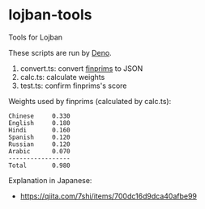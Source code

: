 # lojban-tools

Tools for Lojban

These scripts are run by [Deno](https://deno.land/).

1. convert.ts: convert [finprims](https://www.lojban.org/publications/etymology/finprims) to JSON
2. calc.ts: calculate weights
3. test.ts: confirm finprims's score

Weights used by finprims (calculated by calc.ts):

```text
Chinese     0.330
English     0.180
Hindi       0.160
Spanish     0.120
Russian     0.120
Arabic      0.070
-----------------
Total       0.980
```

Explanation in Japanese:

* https://qiita.com/7shi/items/700dc16d9dca40afbe99
